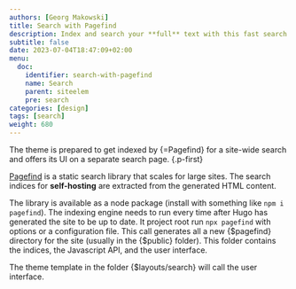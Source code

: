 ```yaml
---
authors: [Georg Makowski]
title: Search with Pagefind
description: Index and search your **full** text with this fast search library
subtitle: false
date: 2023-07-04T18:47:09+02:00 
menu:
  doc:
    identifier: search-with-pagefind 
    name: Search
    parent: siteelem
    pre: search
categories: [design]
tags: [search]
weight: 680
---
```


The theme is prepared to get indexed by {=Pagefind} for a site-wide search and offers its UI on a separate search page.
{.p-first}
<!--more-->

[Pagefind](https://pagefind.app) is a static search library that scales for large sites. The search indices for **self-hosting** are extracted from the generated HTML content.

The library is available as a node package (install with something like `npm i pagefind`). The indexing engine needs to run every time after Hugo has generated the site to be up to date. It project root run `npx pagefind` with options or a configuration file. This call generates all a new {$pagefind} directory for the site (usually in the {$public} folder). This folder contains the indices, the Javascript API, and the user interface.

The theme template in the folder {$layouts/search} will call the user interface.
